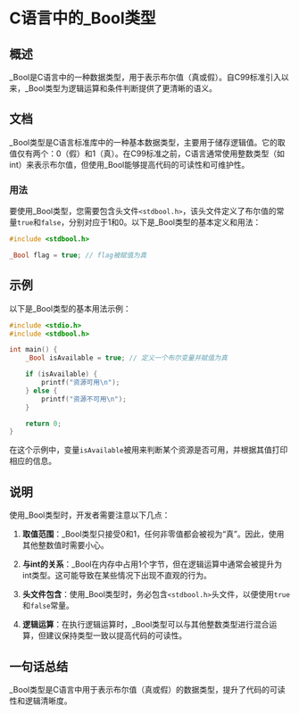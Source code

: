 <!--
Meta Description: # C语言中的_Bool类型 ## 概述 _Bool是C语言中的一种数据类型，用于表示布尔值（真或假）。自C99标准引入以来，_Bool类型为逻辑运算和条件判断提供了更清晰的语义。 ## 文档 _Bool类型是C语言标准库中的一种基本数据类型，主要用于储存逻辑值。它的取值仅有两个：0（假）和1（真）...
Meta Keywords: stdbool, true, include, isavailable, 真或假
-->

# C语言中的_Bool类型

## 概述
_Bool是C语言中的一种数据类型，用于表示布尔值（真或假）。自C99标准引入以来，_Bool类型为逻辑运算和条件判断提供了更清晰的语义。

## 文档
_Bool类型是C语言标准库中的一种基本数据类型，主要用于储存逻辑值。它的取值仅有两个：0（假）和1（真）。在C99标准之前，C语言通常使用整数类型（如int）来表示布尔值，但使用_Bool能够提高代码的可读性和可维护性。

### 用法
要使用_Bool类型，您需要包含头文件`<stdbool.h>`，该头文件定义了布尔值的常量`true`和`false`，分别对应于1和0。以下是_Bool类型的基本定义和用法：

```c
#include <stdbool.h>

_Bool flag = true; // flag被赋值为真
```

## 示例
以下是_Bool类型的基本用法示例：

```c
#include <stdio.h>
#include <stdbool.h>

int main() {
    _Bool isAvailable = true; // 定义一个布尔变量并赋值为真

    if (isAvailable) {
        printf("资源可用\n");
    } else {
        printf("资源不可用\n");
    }

    return 0;
}
```

在这个示例中，变量`isAvailable`被用来判断某个资源是否可用，并根据其值打印相应的信息。

## 说明
使用_Bool类型时，开发者需要注意以下几点：

1. **取值范围**：_Bool类型只接受0和1，任何非零值都会被视为“真”。因此，使用其他整数值时需要小心。
   
2. **与int的关系**：_Bool在内存中占用1个字节，但在逻辑运算中通常会被提升为int类型。这可能导致在某些情况下出现不直观的行为。

3. **头文件包含**：使用_Bool类型时，务必包含`<stdbool.h>`头文件，以便使用`true`和`false`常量。

4. **逻辑运算**：在执行逻辑运算时，_Bool类型可以与其他整数类型进行混合运算，但建议保持类型一致以提高代码的可读性。

## 一句话总结
_Bool类型是C语言中用于表示布尔值（真或假）的数据类型，提升了代码的可读性和逻辑清晰度。